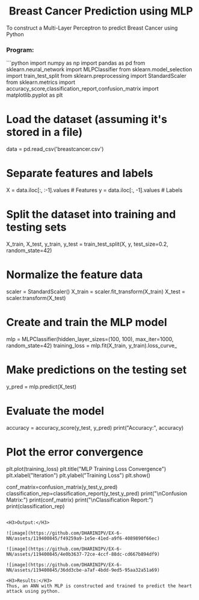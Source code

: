 <H1 ALIGN =CENTER> Breast Cancer Prediction using MLP</H1>
To construct a  Multi-Layer Perceptron to predict Breast Cancer using Python
<H3>Program: </H3>
```python
import numpy as np
import pandas as pd
from sklearn.neural_network import MLPClassifier
from sklearn.model_selection import train_test_split
from sklearn.preprocessing import StandardScaler
from sklearn.metrics import accuracy_score,classification_report,confusion_matrix
import matplotlib.pyplot as plt

# Load the dataset (assuming it's stored in a file)
data = pd.read_csv('breastcancer.csv')

# Separate features and labels
X = data.iloc[:, :-1].values  # Features
y = data.iloc[:, -1].values   # Labels

# Split the dataset into training and testing sets
X_train, X_test, y_train, y_test = train_test_split(X, y, test_size=0.2, random_state=42)

# Normalize the feature data
scaler = StandardScaler()
X_train = scaler.fit_transform(X_train)
X_test = scaler.transform(X_test)

# Create and train the MLP model
mlp = MLPClassifier(hidden_layer_sizes=(100, 100), max_iter=1000, random_state=42)
training_loss = mlp.fit(X_train, y_train).loss_curve_

# Make predictions on the testing set
y_pred = mlp.predict(X_test)

# Evaluate the model
accuracy = accuracy_score(y_test, y_pred)
print("Accuracy:", accuracy)

# Plot the error convergence
plt.plot(training_loss)
plt.title("MLP Training Loss Convergence")
plt.xlabel("Iteration")
plt.ylabel("Training Loss")
plt.show()

conf_matrix=confusion_matrix(y_test,y_pred)
classification_rep=classification_report(y_test,y_pred)
print("\nConfusion Matrix:")
print(conf_matrix)
print("\nClassification Report:")
print(classification_rep)
```

<H3>Output:</H3>

![image](https://github.com/DHARINIPV/EX-6-NN/assets/119400845/f49259a9-1e5e-41ed-a9f6-4089890f66ec)

![image](https://github.com/DHARINIPV/EX-6-NN/assets/119400845/4e0b3637-72ce-4ccf-88dc-cd667b894df9)

![image](https://github.com/DHARINIPV/EX-6-NN/assets/119400845/36dd3cbe-a7af-4bdd-9ed5-95aa32a51a69)

<H3>Results:</H3>
Thus, an ANN with MLP is constructed and trained to predict the heart attack using python.
